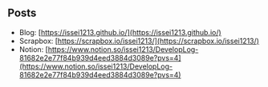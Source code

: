 ## Posts

- Blog: [https://issei1213.github.io/](https://issei1213.github.io/)
- Scrapbox: [https://scrapbox.io/issei1213/](https://scrapbox.io/issei1213/)
- Notion: [https://www.notion.so/issei1213/DevelopLog-81682e2e77f84b939d4eed3884d3089e?pvs=4](https://www.notion.so/issei1213/DevelopLog-81682e2e77f84b939d4eed3884d3089e?pvs=4)
